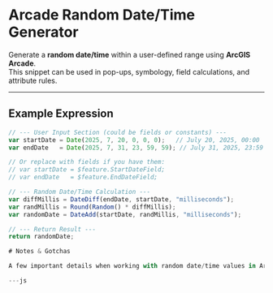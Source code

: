 # Arcade Random Date/Time Generator

Generate a **random date/time** within a user-defined range using **ArcGIS Arcade**.  
This snippet can be used in pop-ups, symbology, field calculations, and attribute rules.

---

## Example Expression

```js
// --- User Input Section (could be fields or constants) ---
var startDate = Date(2025, 7, 20, 0, 0, 0);   // July 20, 2025, 00:00
var endDate   = Date(2025, 7, 31, 23, 59, 59); // July 31, 2025, 23:59

// Or replace with fields if you have them:
// var startDate = $feature.StartDateField;
// var endDate   = $feature.EndDateField;

// --- Random Date/Time Calculation ---
var diffMillis = DateDiff(endDate, startDate, "milliseconds"); 
var randMillis = Round(Random() * diffMillis); 
var randomDate = DateAdd(startDate, randMillis, "milliseconds");

// --- Return Result ---
return randomDate;

# Notes & Gotchas

A few important details when working with random date/time values in Arcade:

---js

